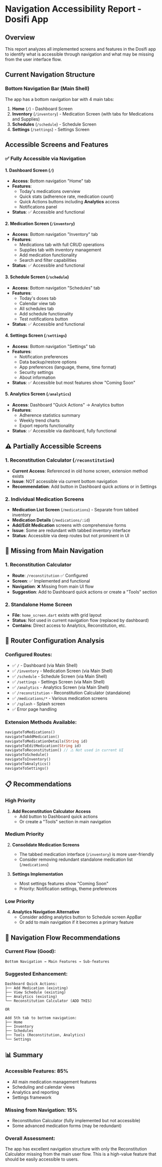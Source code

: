 # Navigation Accessibility Report - Dosifi App

## Overview
This report analyzes all implemented screens and features in the Dosifi app to identify what is accessible through navigation and what may be missing from the user interface flow.

## Current Navigation Structure

### Bottom Navigation Bar (Main Shell)
The app has a bottom navigation bar with 4 main tabs:
1. **Home** (`/`) - Dashboard Screen
2. **Inventory** (`/inventory`) - Medication Screen (with tabs for Medications and Supplies)
3. **Schedules** (`/schedule`) - Schedule Screen
4. **Settings** (`/settings`) - Settings Screen

## Accessible Screens and Features

### ✅ Fully Accessible via Navigation

#### 1. **Dashboard Screen** (`/`)
- **Access**: Bottom navigation "Home" tab
- **Features**: 
  - Today's medications overview
  - Quick stats (adherence rate, medication count)
  - Quick Actions buttons including **Analytics** access
  - Notifications panel
- **Status**: ✅ Accessible and functional

#### 2. **Medication Screen** (`/inventory`)
- **Access**: Bottom navigation "Inventory" tab
- **Features**:
  - Medications tab with full CRUD operations
  - Supplies tab with inventory management
  - Add medication functionality
  - Search and filter capabilities
- **Status**: ✅ Accessible and functional

#### 3. **Schedule Screen** (`/schedule`)
- **Access**: Bottom navigation "Schedules" tab
- **Features**:
  - Today's doses tab
  - Calendar view tab
  - All schedules tab
  - Add schedule functionality
  - Test notifications button
- **Status**: ✅ Accessible and functional

#### 4. **Settings Screen** (`/settings`)
- **Access**: Bottom navigation "Settings" tab
- **Features**:
  - Notification preferences
  - Data backup/restore options
  - App preferences (language, theme, time format)
  - Security settings
  - About information
- **Status**: ✅ Accessible but most features show "Coming Soon"

#### 5. **Analytics Screen** (`/analytics`)
- **Access**: Dashboard "Quick Actions" → Analytics button
- **Features**:
  - Adherence statistics summary
  - Weekly trend charts
  - Export reports functionality
- **Status**: ✅ Accessible via dashboard, fully functional

## ⚠️ Partially Accessible Screens

### 1. **Reconstitution Calculator** (`/reconstitution`)
- **Current Access**: Referenced in old home screen, extension method exists
- **Issue**: NOT accessible via current bottom navigation
- **Recommendation**: Add button in Dashboard quick actions or in Settings

### 2. **Individual Medication Screens**
- **Medication List Screen** (`/medications`) - Separate from tabbed inventory
- **Medication Details** (`/medications/:id`)
- **Add/Edit Medication** screens with comprehensive forms
- **Issue**: Some are redundant with tabbed inventory interface
- **Status**: Accessible via deep routes but not prominent in UI

## 🚫 Missing from Main Navigation

### 1. **Reconstitution Calculator**
- **Route**: `/reconstitution` ✅ Configured
- **Screen**: ✅ Implemented and functional
- **Navigation**: ❌ Missing from main UI flow
- **Suggestion**: Add to Dashboard quick actions or create a "Tools" section

### 2. **Standalone Home Screen**
- **File**: `home_screen.dart` exists with grid layout
- **Status**: Not used in current navigation flow (replaced by dashboard)
- **Contains**: Direct access to Analytics, Reconstitution, etc.

## 🔧 Router Configuration Analysis

### Configured Routes:
- ✅ `/` - Dashboard (via Main Shell)
- ✅ `/inventory` - Medication Screen (via Main Shell)  
- ✅ `/schedule` - Schedule Screen (via Main Shell)
- ✅ `/settings` - Settings Screen (via Main Shell)
- ✅ `/analytics` - Analytics Screen (via Main Shell)
- ✅ `/reconstitution` - Reconstitution Calculator (standalone)
- ✅ `/medications/*` - Various medication screens
- ✅ `/splash` - Splash screen
- ✅ Error page handling

### Extension Methods Available:
```dart
navigateToMedications()
navigateToAddMedication()
navigateToMedicationDetails(String id)
navigateToEditMedication(String id)
navigateToReconstitution() // ⚠️ Not used in current UI
navigateToSchedule()
navigateToInventory()
navigateToAnalytics()
navigateToSettings()
```

## 📋 Recommendations

### High Priority
1. **Add Reconstitution Calculator Access**
   - Add button to Dashboard quick actions
   - Or create a "Tools" section in main navigation

### Medium Priority
2. **Consolidate Medication Screens**
   - The tabbed medication interface (`/inventory`) is more user-friendly
   - Consider removing redundant standalone medication list (`/medications`)

3. **Settings Implementation**
   - Most settings features show "Coming Soon"
   - Priority: Notification settings, theme preferences

### Low Priority
4. **Analytics Navigation Alternative**
   - Consider adding analytics button to Schedule screen AppBar
   - Or add to main navigation if it becomes a primary feature

## 🎯 Navigation Flow Recommendations

### Current Flow (Good):
`Bottom Navigation → Main Features → Sub-features`

### Suggested Enhancement:
```
Dashboard Quick Actions:
├── Add Medication (existing)
├── View Schedule (existing)  
├── Analytics (existing)
└── Reconstitution Calculator (ADD THIS)

OR

Add 5th tab to bottom navigation:
├── Home
├── Inventory  
├── Schedules
├── Tools (Reconstitution, Analytics)
└── Settings
```

## 📊 Summary

### Accessible Features: 85%
- All main medication management features
- Scheduling and calendar views
- Analytics and reporting
- Settings framework

### Missing from Navigation: 15%
- Reconstitution Calculator (fully implemented but not accessible)
- Some advanced medication forms (may be redundant)

### Overall Assessment: 
The app has excellent navigation structure with only the Reconstitution Calculator missing from the main user flow. This is a high-value feature that should be easily accessible to users.
